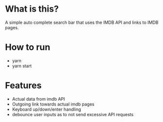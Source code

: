 # What is this?
A simple auto complete search bar that uses the IMDB API and links to IMDB pages.

# How to run
- yarn
- yarn start

# Features
- Actual data from imdb API
- Outgoing link towards actual imdb pages
- Keyboard up/down/enter handling
- debounce user inputs as to not send excessive API requests
